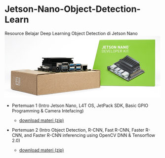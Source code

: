 # Jetson-Nano-Object-Detection-Learn
Resource Belajar Deep Learning Object Detection di Jetson Nano
![](resource/jetson-nano-banner.jpg)

- Pertemuan 1 (Intro Jetson Nano, L4T OS, JetPack SDK, Basic GPIO Programming & Camera Intefacing)
    - [download materi (zip)](https://github.com/Muhammad-Yunus/Jetson-Nano-Object-Detection-Learn/raw/main/pertemuan_1/pertemuan_1.zip)


- Pertemuan 2 (Intro Object Detection, R-CNN, Fast R-CNN, Faster R-CNN, and Faster R-CNN inferencing using OpenCV DNN & Tensorflow 2.0)
    - [download materi (zip)](https://github.com/Muhammad-Yunus/Jetson-Nano-Object-Detection-Learn/raw/main/pertemuan_2/pertemuan_2.zip)
